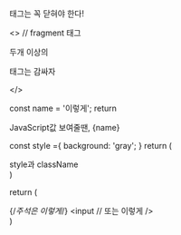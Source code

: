 <div>태그는 꼭 닫혀야 한다!</div>
<Hello />

<> // fragment 태그
    <div>두개 이상의</div>
    <p>태그는 감싸자</p>
</>

const name = '이렇게';
return <div>JavaScript값 보여줄땐, {name}</div>

const style ={
    background: 'gray';
}
return (
    <div style={style}>
        <div className='my-style'>
            style과 className
        </div>
    </div>
)

return (
    <div>
        {/*주석은 이렇게*/}
        <input 
            // 또는 이렇게
        />
    </div>
)
